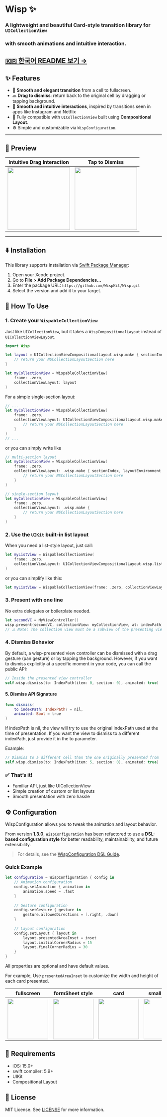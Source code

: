 # Wisp ✨

### A lightweight and beautiful Card-style transition library for `UICollectionView` 
### with smooth animations and intuitive interaction.

[🇰🇷 한국어 README 보기 →](./Documentation/README.KO.md)
---


## ✨ Features

- 📱 **Smooth and elegant transition** from a cell to fullscreen.
- 🔙 **Drag to dismiss**: return back to the original cell by dragging or tapping background.
- 🎯 **Smooth and intuitive interactions**, inspired by transitions seen in apps like Instagram and Netflix
- 🧱 Fully compatible with `UICollectionView` built using **Compositional Layout**.
- ⚙️ Simple and customizable via `WispConfiguration`.

---

## 📸 Preview

| Intuitive Drag Interaction | Tap to Dismiss |
|:--:|:--:|
|<img src="https://github.com/user-attachments/assets/22d76600-628c-4f38-964b-68192578e99e" width=200> |  <img src="https://github.com/user-attachments/assets/9d2241fa-ebe9-4823-95cc-2701b56ee47f" width=200>|

---

## ⬇️ Installation

This library supports installation via [Swift Package Manager](https://swift.org/package-manager/):

1. Open your Xcode project.
2. Go to **File > Add Package Dependencies...**
3. Enter the package URL: `https://github.com/WispKit/Wisp.git`
4. Select the version and add it to your target.


## 🚀 How To Use

### 1. Create your `WispableCollectionView`
Just like `UICollectionView`, but it takes a `WispCompositionalLayout` instead of `UICollectionViewLayout`.

```swift
import Wisp

let layout = UICollectionViewCompositionalLayout.wisp.make { sectionIndex, layoutEnvironment in
    // return your NSCollectionLayoutSection here
}

let myCollectionView = WispableCollectionView(
    frame: .zero,
    collectionViewLayout: layout
)
```

For a simple single-section layout:
``` swift
// ...
let myCollectionView = WispableCollectionView(
    frame: .zero,
    collectionViewLayout: UICollectionViewCompositionalLayout.wisp.make {
        // return your NSCollectionLayoutSection here
    }
)
// ...
```

or you can simply write like
``` swift
// multi-section layout
let myCollectionView = WispableCollectionView(
    frame: .zero,
    collectionViewLayout: .wisp.make { sectionIndex, layoutEnvironment in
        // return your NSCollectionLayoutSection here
    }
)

// single-section layout
let myCollectionView = WispableCollectionView(
    frame: .zero,
    collectionViewLayout: .wisp.make {
        // return your NSCollectionLayoutSection here
    }
)
```


### 2. Use the `UIKit` built-in list layout
When you need a list-style layout, just call:

``` swift
let myListView = WispableCollectionView(
    frame: .zero,
    collectionViewLayout: UICollectionViewCompositionalLayout.wisp.list(using: .plain)
)
```
or you can simplify like this:
``` swift
let myListView = WispableCollectionView(frame: .zero, collectionViewLayout: .wisp.list(using: .plain))
```

### 3. Present with one line
No extra delegates or boilerplate needed.
``` swift
let secondVC = MyViewController()
wisp.present(secondVC, collectionView: myCollectionView, at: indexPath)
// ⚠️ Note: The collection view must be a subview of the presenting view controller.
```

### 4. Dismiss Behavior
By default, a wisp-presented view controller can be dismissed with a drag gesture (pan gesture) or by tapping the background.
However, if you want to dismiss explicitly at a specific moment in your code, you can call the public API:

``` swift
// Inside the presented view controller
self.wisp.dismiss(to: IndexPath(item: 0, section: 0), animated: true)
```
#### 5. Dismiss API Signature

``` swift
func dismiss(
    to indexPath: IndexPath? = nil,
    animated: Bool = true
)
```
If indexPath is nil, the view will try to use the original indexPath used at the time of presentation.
If you want the view to dismiss to a different indexPath, just provide it in the to parameter.

Example:
``` swift
// Dismiss to a different cell than the one originally presented from
self.wisp.dismiss(to: IndexPath(item: 5, section: 0), animated: true)
```

### ✅ That’s it!
- Familiar API, just like UICollectionView
- Simple creation of custom or list layouts
- Smooth presentation with zero hassle

## ⚙️ Configuration

WispConfiguration allows you to tweak the animation and layout behavior.

From version **1.3.0**, `WispConfiguration` has been refactored to use a **DSL-based configuration style** for better readability, maintainability, and future extensibility.
> For details, see the [WispConfiguration DSL Guide](./Documentation/WispConfiguration.md).

### Quick Example

``` swift
let configuration = WispConfiguration { config in
    // Animation configuration
    config.setAnimation { animation in
        animation.speed = .fast
    }
    
    // Gesture configuration
    config.setGesture { gesture in
        gesture.allowedDirections = [.right, .down]
    }
    
    // Layout configuration
    config.setLayout { layout in
        layout.presentedAreaInset = inset
        layout.initialCornerRadius = 15
        layout.finalCornerRadius = 30
    }
}
```
All properties are optional and have default values.

For example, Use `presentedAreaInset` to customize the width and height of each card presented.

| fullscreen | formSheet style | card | small pop up |
|:--:|:--:|:--:|:--:|
| <img src="https://github.com/user-attachments/assets/ae85c010-fa94-40e6-bb61-0f834f3de4fb" width=130> | <img src="https://github.com/user-attachments/assets/99e50638-317d-456a-8e3e-11707eda2876" width=130> | <img src="https://github.com/user-attachments/assets/6a3ee01b-cd2d-4fc1-a16a-ba1c3db11b9b" width=130>  |  <img src="https://github.com/user-attachments/assets/f888ae8c-5777-45c8-a807-fd5627b5e6f2" width=130> |


## 📌 Requirements
- iOS: 15.0+
- swift compiler: 5.9+
- UIKit
- Compositional Layout


## 📄 License

MIT License. See [LICENSE](https://github.com/nolanMinsung/Wisp?tab=MIT-1-ov-file#readme) for more information.
